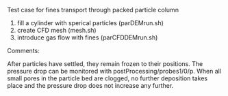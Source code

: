 Test case for fines transport through packed particle column

1) fill a cylinder with sperical particles (parDEMrun.sh)
2) create CFD mesh (mesh.sh)
3) introduce gas flow with fines (parCFDDEMrun.sh)


Comments:

After particles have settled, they remain frozen to their positions.
The pressure drop can be monitored with postProcessing/probes1/0/p. When all small pores in the particle bed are clogged, no further deposition takes place and the pressure drop does not increase any further.

